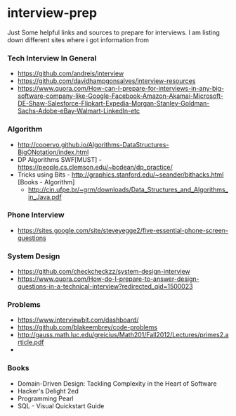 # interview-prep
Just Some helpful links and sources to prepare for interviews. I am listing down different sites where i got information from

### Tech Interview In General
* https://github.com/andreis/interview
* https://github.com/davidhampgonsalves/interview-resources
* https://www.quora.com/How-can-I-prepare-for-interviews-in-any-big-software-company-like-Google-Facebook-Amazon-Akamai-Microsoft-DE-Shaw-Salesforce-Flipkart-Expedia-Morgan-Stanley-Goldman-Sachs-Adobe-eBay-Walmart-LinkedIn-etc


### Algorithm

* http://cooervo.github.io/Algorithms-DataStructures-BigONotation/index.html
* DP Algorithms SWF[MUST] - https://people.cs.clemson.edu/~bcdean/dp_practice/
* Tricks using Bits - http://graphics.stanford.edu/~seander/bithacks.html
	[Books - Algorithm]
	- http://cin.ufpe.br/~grm/downloads/Data_Structures_and_Algorithms_in_Java.pdf

### Phone Interview
* https://sites.google.com/site/steveyegge2/five-essential-phone-screen-questions

### System Design
* https://github.com/checkcheckzz/system-design-interview
* https://www.quora.com/How-do-I-prepare-to-answer-design-questions-in-a-technical-interview?redirected_qid=1500023

### Problems

* https://www.interviewbit.com/dashboard/
* https://github.com/blakeembrey/code-problems
* http://gauss.math.luc.edu/greicius/Math201/Fall2012/Lectures/primes2.article.pdf
* 

### Books
* Domain-Driven Design: Tackling Complexity in the Heart of Software
* Hacker's Delight 2ed
* Programming Pearl
* SQL - Visual Quickstart Guide


